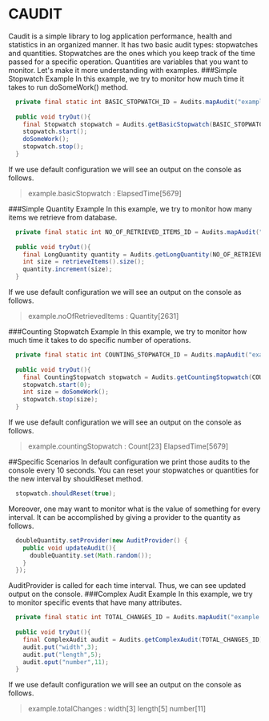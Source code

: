 CAUDIT
======

Caudit is a simple library to log application performance, health and statistics in an 
organized manner. It has two basic audit types: stopwatches and quantities. Stopwatches
are the ones which you keep track of the time passed for a specific operation. Quantities 
are variables that you want to monitor. Let's make it more understanding with examples.
###Simple Stopwatch Example
In this example, we try to monitor how much time it takes to run doSomeWork() method. 
```java
  private final static int BASIC_STOPWATCH_ID = Audits.mapAudit("example.basicStopwatch");
  
  public void tryOut(){
    final Stopwatch stopwatch = Audits.getBasicStopwatch(BASIC_STOPWATCH_ID);
    stopwatch.start();
    doSomeWork();
    stopwatch.stop();
  }
```
If we use default configuration we will see an output on the console as follows.
> example.basicStopwatch : ElapsedTime[5679]

###Simple Quantity Example
In this example, we try to monitor how many items we retrieve from database. 
```java
  private final static int NO_OF_RETRIEVED_ITEMS_ID = Audits.mapAudit("example.noOfRetrievedItems");
  
  public void tryOut(){
    final LongQuantity quantity = Audits.getLongQuantity(NO_OF_RETRIEVED_ITEMS_ID);
    int size = retrieveItems().size();
    quantity.increment(size);
  }
```
If we use default configuration we will see an output on the console as follows.
> example.noOfRetrievedItems : Quantity[2631]

###Counting Stopwatch Example
In this example, we try to monitor how much time it takes to do specific number of operations. 
```java
  private final static int COUNTING_STOPWATCH_ID = Audits.mapAudit("example.countingStopwatch");
  
  public void tryOut(){
    final CountingStopwatch stopwatch = Audits.getCountingStopwatch(COUNTING_STOPWATCH_ID);
    stopwatch.start(0);
    int size = doSomeWork();
    stopwatch.stop(size);
  }
```
If we use default configuration we will see an output on the console as follows.
> example.countingStopwatch : Count[23] ElapsedTime[5679]

##Specific Scenarios
In default configuration we print those audits to the console every 10 seconds. You can reset
your stopwatches or quantities for the new interval by shouldReset method.
```java
  stopwatch.shouldReset(true);
```
Moreover, one may want to monitor what is the value of something for every interval. It can
be accomplished by giving a provider to the quantity as follows.
```java
  doubleQuantity.setProvider(new AuditProvider() {
    public void updateAudit(){
      doubleQuantity.set(Math.random());
    }
  });
```
AuditProvider is called for each time interval. Thus, we can see updated output on the console.
###Complex Audit Example
In this example, we try to monitor specific events that have many attributes.
```java
  private final static int TOTAL_CHANGES_ID = Audits.mapAudit("example.totalChanges");
  
  public void tryOut(){
    final ComplexAudit audit = Audits.getComplexAudit(TOTAL_CHANGES_ID);
    audit.put("width",3);
    audit.put("length",5);
    audit.oput("number",11);
  }
```
If we use default configuration we will see an output on the console as follows.
> example.totalChanges : width[3] length[5] number[11]
